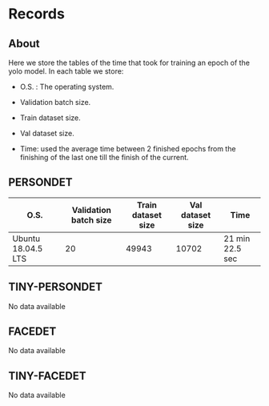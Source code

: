 # Records

## About
Here we store the tables of the time that took for training an epoch of the yolo model. In each table we store:

- O.S. : The operating system.

- Validation batch size.

- Train dataset size.

- Val dataset size.

- Time: used the average time between 2 finished epochs from the finishing of the last one till the finish of the current.

## PERSONDET

| O.S. | Validation batch size | Train dataset size | Val dataset size | Time | 
| ------------ | ----------------------| ------------------ | ---------------- | ---- |
| Ubuntu 18.04.5 LTS| 20 | 49943 | 10702 | 21 min 22.5 sec |

## TINY-PERSONDET

No data available

## FACEDET

No data available

## TINY-FACEDET

No data available